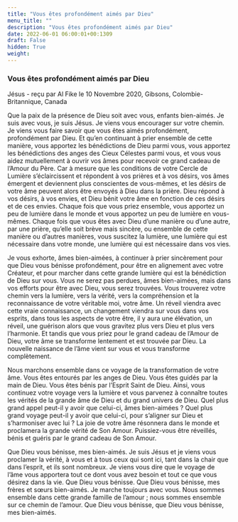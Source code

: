 ```yaml
---
title: "Vous êtes profondément aimés par Dieu"
menu_title: ""
description: "Vous êtes profondément aimés par Dieu"
date: 2022-06-01 06:00:01+00:1309
draft: False
hidden: True
weight:
---
```

### Vous êtes profondément aimés par Dieu

Jésus - reçu par Al Fike le 10 Novembre 2020, Gibsons, Colombie-Britannique, Canada

Que la paix de la présence de Dieu soit avec vous, enfants bien-aimés. Je suis avec vous, je suis Jésus. Je viens vous encourager sur votre chemin. Je viens vous faire savoir que vous êtes aimés profondément, profondément par Dieu. Et qu’en continuant à prier ensemble de cette manière, vous apportez les bénédictions de Dieu parmi vous, vous apportez les bénédictions des anges des Cieux Célestes parmi vous, et vous vous aidez mutuellement à ouvrir vos âmes pour recevoir ce grand cadeau de l’Amour du Père. Car à mesure que les conditions de votre Cercle de Lumière s’éclaircissent et répondent à vos prières et à vos désirs, vos âmes émergent et deviennent plus conscientes de vous-mêmes, et les désirs de votre âme peuvent alors être envoyés à Dieu dans la prière. Dieu répond à vos désirs, à vos envies, et Dieu bénit votre âme en fonction de ces désirs et de ces envies. Chaque fois que vous priez ensemble, vous apportez un peu de lumière dans le monde et vous apportez un peu de lumière en vous-mêmes. Chaque fois que vous êtes avec Dieu d’une manière ou d’une autre, par une prière, qu’elle soit brève mais sincère, ou ensemble de cette manière ou d’autres manières, vous suscitez la lumière, une lumière qui est nécessaire dans votre monde, une lumière qui est nécessaire dans vos vies.

Je vous exhorte, âmes bien-aimées, à continuer à prier sincèrement pour que Dieu vous bénisse profondément, pour être en alignement avec votre Créateur, et pour marcher dans cette grande lumière qui est la bénédiction de Dieu sur vous. Vous ne serez pas perdues, âmes bien-aimées, mais dans vos efforts pour être avec Dieu, vous serez trouvées. Vous trouverez votre chemin vers la lumière, vers la vérité, vers la compréhension et la reconnaissance de votre véritable moi, votre âme. Un réveil viendra avec cette vraie connaissance, un changement viendra sur vous dans vos esprits, dans tous les aspects de votre être, il y aura une élévation, un réveil, une guérison alors que vous gravitez plus vers Dieu et plus vers l’harmonie. Et tandis que vous priez pour le grand cadeau de l’Amour de Dieu, votre âme se transforme lentement et est trouvée par Dieu. La nouvelle naissance de l’âme vient sur vous et vous transforme complètement.

Nous marchons ensemble dans ce voyage de la transformation de votre âme. Vous êtes entourés par les anges de Dieu. Vous êtes guidés par la main de Dieu. Vous êtes bénis par l’Esprit Saint de Dieu. Ainsi, vous continuez votre voyage vers la lumière et vous parvenez à connaître toutes les vérités de la grande âme de Dieu et du grand univers de Dieu. Quel plus grand appel peut-il y avoir que celui-ci, âmes bien-aimées ? Quel plus grand voyage peut-il y avoir que celui-ci, pour s’aligner sur Dieu et s’harmoniser avec lui ? La joie de votre âme résonnera dans le monde et proclamera la grande vérité de Son Amour. Puissiez-vous être réveillés, bénis et guéris par le grand cadeau de Son Amour.

Que Dieu vous bénisse, mes bien-aimés. Je suis Jésus et je viens vous proclamer la vérité, à vous et à tous ceux qui sont ici, tant dans la chair que dans l’esprit, et ils sont nombreux. Je viens vous dire que le voyage de l’âme vous apportera tout ce dont vous avez besoin et tout ce que vous désirez dans la vie. Que Dieu vous bénisse. Que Dieu vous bénisse, mes frères et sœurs bien-aimés. Je marche toujours avec vous. Nous sommes ensemble dans cette grande famille de l’amour ; nous sommes ensemble sur ce chemin de l’amour. Que Dieu vous bénisse, que Dieu vous bénisse, mes bien-aimés.



